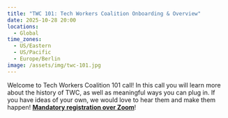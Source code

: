```yaml
---
title: "TWC 101: Tech Workers Coalition Onboarding & Overview"
date: 2025-10-28 20:00
locations:
  - Global
time_zones:
  - US/Eastern
  - US/Pacific
  - Europe/Berlin
image: /assets/img/twc-101.jpg
---
```

Welcome to Tech Workers Coalition 101 call! In this call you will learn 
more about the history of TWC, as well as meaningful ways you can plug 
in. If you have ideas of your own, we would love to hear them and make 
them happen! **[Mandatory registration over Zoom](https://us02web.zoom.us/meeting/register/yygp4tzzQD2TjeI76bjf5g#/registration)**!
